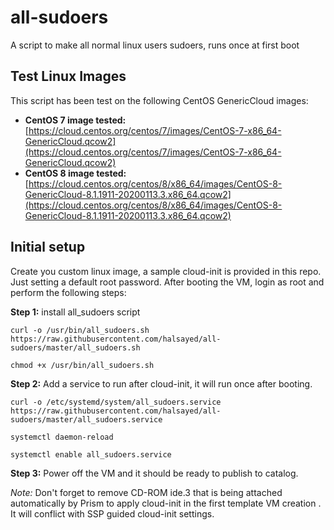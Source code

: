 # all-sudoers
A script to make all normal linux users sudoers, runs once at first boot


## Test Linux Images

This script has been test on the following CentOS GenericCloud images:
- **CentOS 7 image tested:** [https://cloud.centos.org/centos/7/images/CentOS-7-x86_64-GenericCloud.qcow2](https://cloud.centos.org/centos/7/images/CentOS-7-x86_64-GenericCloud.qcow2)
- **CentOS 8 image tested:** [https://cloud.centos.org/centos/8/x86_64/images/CentOS-8-GenericCloud-8.1.1911-20200113.3.x86_64.qcow2](https://cloud.centos.org/centos/8/x86_64/images/CentOS-8-GenericCloud-8.1.1911-20200113.3.x86_64.qcow2)


## Initial setup

Create you custom linux image, a sample cloud-init is provided in this repo. Just setting a default root password. After booting the VM, login as root and perform the following steps:


**Step 1:** install all_sudoers script

`curl -o /usr/bin/all_sudoers.sh https://raw.githubusercontent.com/halsayed/all-sudoers/master/all_sudoers.sh`

`chmod +x /usr/bin/all_sudoers.sh`


**Step 2:** Add a service to run after cloud-init, it will run once after booting.

`curl -o /etc/systemd/system/all_sudoers.service https://raw.githubusercontent.com/halsayed/all-sudoers/master/all_sudoers.service`

`systemctl daemon-reload`

`systemctl enable all_sudoers.service`


**Step 3:** Power off the VM and it should be ready to publish to catalog.

_Note:_ Don't forget to remove CD-ROM ide.3 that is being attached automatically by Prism to apply cloud-init in the first template VM creation . It will conflict with SSP guided cloud-init settings.
